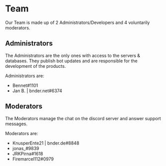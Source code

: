 # Team

Our Team is made up of 2 Administrators/Developers and 4 voluntarily moderators.

## Administrators

The Administrators are the only ones with access to the servers & databases. They publish bot updates and are
responsible for the development of the products.

Administrators are:

- Bennet#1101
- Jan B. | bnder.net#6374

## Moderators

The Moderators manage the chat on the discord server and answer support messages.

Moderators are:

- KnusperEnte21 | bnder.de#8848
- jonas_#9839
- JRKPirna#1618
- Firemarcel112#0979